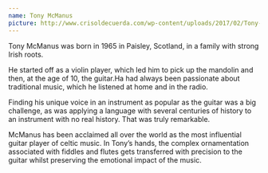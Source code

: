 ```yaml
---
name: Tony McManus
picture: http://www.crisoldecuerda.com/wp-content/uploads/2017/02/Tony-McManus-2017-ancho300-web.jpg
---
```


Tony McManus was born in 1965 in Paisley, Scotland, in a family with strong Irish roots.

He started off as a violin player, which led him to pick up the mandolin and then, at the age of 10, the guitar.Ha had always been passionate about traditional music, which he listened at home and in the radio.

Finding his unique voice in an instrument as popular as the guitar was a big challenge, as was applying a language with several centuries of history to an instrument with no real history. That was truly remarkable.

McManus has been acclaimed all over the world as the most influential guitar player of celtic music. In Tony’s hands, the complex ornamentation associated with fiddles and flutes gets transferred with precision to the guitar whilst preserving the emotional impact of the music.
